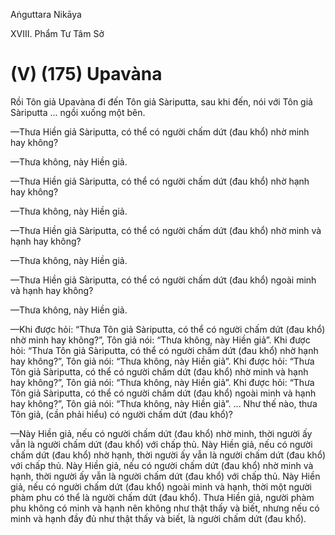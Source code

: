 Aṅguttara Nikāya

XVIII. Phẩm Tư Tâm Sở

# (V) (175) Upavàna

Rồi Tôn giả Upavàna đi đến Tôn giả Sàriputta, sau khi đến, nói với Tôn giả Sàriputta ... ngồi xuống một bên.

—Thưa Hiền giả Sàriputta, có thể có người chấm dứt (đau khổ) nhờ minh hay không?

—Thưa không, này Hiền giả.

—Thưa Hiền giả Sàriputta, có thể có người chấm dứt (đau khổ) nhờ hạnh hay không?

—Thưa không, này Hiền giả.

—Thưa Hiền giả Sàriputta, có thể có người chấm dứt (đau khổ) nhờ minh và hạnh hay không?

—Thưa không, này Hiền giả.

—Thưa Hiền giả Sàriputta, có thể có người chấm dứt (đau khổ) ngoài minh và hạnh hay không?

—Thưa không, này Hiền giả.

—Khi được hỏi: “Thưa Tôn giả Sàriputta, có thể có người chấm dứt (đau khổ) nhờ minh hay không?”, Tôn giả nói: “Thưa không, này Hiền giả”. Khi được hỏi: “Thưa Tôn giả Sàriputta, có thể có người chấm dứt (đau khổ) nhờ hạnh hay không?”, Tôn giả nói: “Thưa không, này Hiền giả”. Khi được hỏi: “Thưa Tôn giả Sàriputta, có thể có người chấm dứt (đau khổ) nhờ minh và hạnh hay không?”, Tôn giả nói: “Thưa không, này Hiền giả”. Khi được hỏi: “Thưa Tôn giả Sàriputta, có thể có người chấm dứt (đau khổ) ngoài minh và hạnh hay không?”, Tôn giả nói: “Thưa không, này Hiền giả”. ... Như thế nào, thưa Tôn giả, (cần phải hiểu) có người chấm dứt (đau khổ)?

—Này Hiền giả, nếu có người chấm dứt (đau khổ) nhờ minh, thời người ấy vẫn là người chấm dứt (đau khổ) với chấp thủ. Này Hiền giả, nếu có người chấm dứt (đau khổ) nhờ hạnh, thời người ấy vẫn là người chấm dứt (đau khổ) với chấp thủ. Này Hiền giả, nếu có người chấm dứt (đau khổ) nhờ minh và hạnh, thời người ấy vẫn là người chấm dứt (đau khổ) với chấp thủ. Này Hiền giả, nếu có người chấm dứt (đau khổ) ngoài minh và hạnh, thời một người phàm phu có thể là người chấm dứt (đau khổ). Thưa Hiền giả, người phàm phu không có minh và hạnh nên không như thật thấy và biết, nhưng nếu có minh và hạnh đầy đủ như thật thấy và biết, là người chấm dứt (đau khổ).

